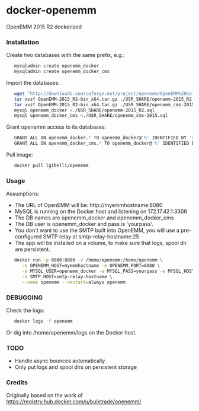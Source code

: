 # docker-openemm
OpenEMM 2015 R2 dockerized

### Installation

Create two databases with the same prefix, e.g.:

```bash
   mysqladmin create openemm_docker
   mysqladmin create openemm_docker_cms
```

Import the databases:

```bash
   wget "http://downloads.sourceforge.net/project/openemm/OpenEMM%20software/OpenEMM%202015/OpenEMM-2015_R2-bin_x64.tar.gz" -O OpenEMM-2015_R2-bin_x64.tar.gz
   tar xvzf OpenEMM-2015_R2-bin_x64.tar.gz ./USR_SHARE/openemm-2015_R2.sql
   tar xvzf OpenEMM-2015_R2-bin_x64.tar.gz ./USR_SHARE/openemm_cms-2015.sql
   mysql openemm_docker <./USR_SHARE/openemm-2015_R2.sql
   mysql openemm_docker_cms <./USR_SHARE/openemm_cms-2015.sql
```

Grant openemm access to its databases:

```bash
   GRANT ALL ON openemm_docker.* TO openemm_docker@'%' IDENTIFIED BY 'yourpass';
   GRANT ALL ON openemm_docker_cms.* TO openemm_docker@'%' IDENTIFIED BY 'yourpass';
```

Pull image:

```bash
   docker pull lgibelli/openemm
```
	
### Usage 

Assumptions:

* The URL of OpenEMM will be: http://myemmhostname:8080
* MySQL is running on the Docker host and listening on 172.17.42.1:3306
* The DB names are openemm_docker and openemm_docker_cms
* The DB user is openemm_docker and pass is 'yourpass'.
* You don't want to use the SMTP built into OpenEMM, you will use a pre-configured SMTP relay at smtp-relay-hostname:25
* The app will be installed on a volume, to make sure that logs, spool dir are persistent.

```bash
   docker run -p 8080:8080 -v /home/openemm:/home/openemm \
      -e OPENEMM_HOST=myemmhostname -e OPENEMM_PORT=8080 \
      -e MYSQL_USER=openemm_docker -e MYSQL_PASS=yourpass -e MYSQL_HOST=172.17.42.1 -e MYSQL_DB=openemm_docker \
      -e SMTP_HOST=smtp-relay-hostname \
      --name openemm --restart=always openemm
```

### DEBUGGING

Check the logs:

```bash
   docker logs -f openemm
```

Or dig into /home/openemm/logs on the Docker host.

### TODO

* Handle async bounces automatically.
* Only put logs and spool dirs on persistent storage

### Credits

Originally based on the work of https://registry.hub.docker.com/u/bulktrade/openemm/
